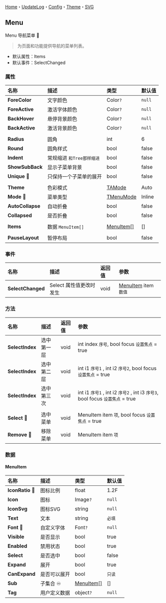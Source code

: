 ﻿[Home](../Home.md)・[UpdateLog](../UpdateLog.md)・[Config](../Config.md)・[Theme](../Theme.md)・[SVG](../SVG.md)

## Menu

Menu 导航菜单 👚

> 为页面和功能提供导航的菜单列表。

- 默认属性：Items
- 默认事件：SelectChanged

### 属性

名称 | 描述 | 类型 | 默认值 |
:--|:--|:--|:--|
**ForeColor** | 文字颜色 | Color`?` | `null` |
**ForeActive** | 激活字体颜色 | Color`?` | `null` |
**BackHover** | 悬停背景颜色 | Color`?` | `null` |
**BackActive** | 激活背景颜色 | Color`?` | `null` |
||||
**Radius** | 圆角 | int | 6 |
**Round** | 圆角样式 | bool | false |
**Indent** | 常规缩进 `和Tree那样缩进` | bool | false |
**ShowSubBack** | 显示子菜单背景 | bool | false |
**Unique** 🔴 | 只保持一个子菜单的展开 | bool | false |
||||
**Theme** | 色彩模式 | [TAMode](Enum.md#tamode) | Auto |
**Mode** 🔴 | 菜单类型 | [TMenuMode](Enum.md#tmenumode) | Inline |
**AutoCollapse** | 自动折叠 | bool | false |
**Collapsed** | 是否折叠 | bool | false |
||||
**Items** | 数据 `MenuItem[]` | [MenuItem[]](#menuitem) | [] |
||||
**PauseLayout** | 暂停布局 | bool | false |

### 事件

名称 | 描述 | 返回值 | 参数 |
:--|:--|:--|:--|
**SelectChanged** | Select 属性值更改时发生 | void | [MenuItem](#menuitem) item `数值` |

### 方法

名称 | 描述 | 返回值 | 参数 |
:--|:--|:--|:--|
**SelectIndex** | 选中第一层 | void | int index `序号`, bool focus `设置焦点` = true |
**SelectIndex** | 选中第二层 | void | int i1 `序号1` , int i2 `序号2`, bool focus `设置焦点` = true |
**SelectIndex** | 选中第三次 | void | int i1 `序号1` , int i2 `序号2`  , int i3 `序号3`, bool focus `设置焦点` = true |
||||
**Select** 🔴 | 选中菜单 | void | MenuItem item `项`, bool focus `设置焦点` = true |
**Remove** 🔴 | 移除菜单 | void | MenuItem item `项` |


### 数据

#### MenuItem

名称 | 描述 | 类型 | 默认值 |
:--|:--|:--|:--|
**IconRatio** 🔴 | 图标比例 | float | 1.2F |
**Icon** | 图标 | Image`?` | `null` |
**IconSvg** | 图标SVG | string | `null` |
**Text** | 文本 | string | `必填` |
**Font** 🔴 | 自定义字体 | Font`?` | `null` |
**Visible** | 是否显示 | bool | true |
**Enabled** | 禁用状态 | bool | true |
**Select** | 是否选中 | bool | false |
**Expand** | 展开 | bool | true |
**CanExpand** | 是否可以展开 | bool | `只读` |
**Sub** | 子集合 ♾️ | [MenuItem[]](#menuitem) | [] |
**Tag** | 用户定义数据 | object`?` | `null` |